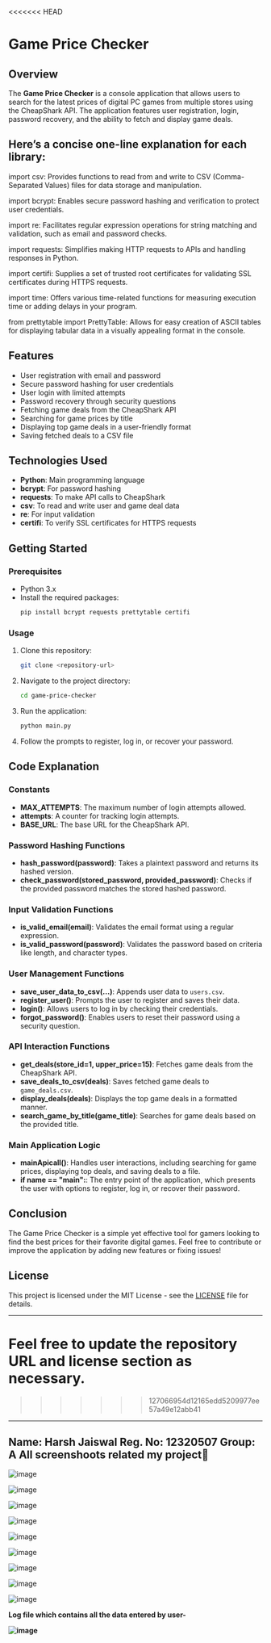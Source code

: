 
<<<<<<< HEAD
# Game Price Checker

## Overview
The **Game Price Checker** is a console application that allows users to search for the latest prices of digital PC games from multiple stores using the CheapShark API. The application features user registration, login, password recovery, and the ability to fetch and display game deals.


## Here’s a concise one-line explanation for each library:

import csv: Provides functions to read from and write to CSV (Comma-Separated Values) files for data storage and manipulation.

import bcrypt: Enables secure password hashing and verification to protect user credentials.

import re: Facilitates regular expression operations for string matching and validation, such as email and password checks.

import requests: Simplifies making HTTP requests to APIs and handling responses in Python.

import certifi: Supplies a set of trusted root certificates for validating SSL certificates during HTTPS requests.

import time: Offers various time-related functions for measuring execution time or adding delays in your program.

from prettytable import PrettyTable: Allows for easy creation of ASCII tables for displaying tabular data in a visually appealing format in the console.

## Features
- User registration with email and password
- Secure password hashing for user credentials
- User login with limited attempts
- Password recovery through security questions
- Fetching game deals from the CheapShark API
- Searching for game prices by title
- Displaying top game deals in a user-friendly format
- Saving fetched deals to a CSV file

## Technologies Used
- **Python**: Main programming language
- **bcrypt**: For password hashing
- **requests**: To make API calls to CheapShark
- **csv**: To read and write user and game deal data
- **re**: For input validation
- **certifi**: To verify SSL certificates for HTTPS requests

## Getting Started
### Prerequisites
- Python 3.x
- Install the required packages:
  ```bash
  pip install bcrypt requests prettytable certifi
  ```

### Usage
1. Clone this repository:
   ```bash
   git clone <repository-url>
   ```
2. Navigate to the project directory:
   ```bash
   cd game-price-checker
   ```
3. Run the application:
   ```bash
   python main.py
   ```

4. Follow the prompts to register, log in, or recover your password.

## Code Explanation

### Constants
- **MAX_ATTEMPTS**: The maximum number of login attempts allowed.
- **attempts**: A counter for tracking login attempts.
- **BASE_URL**: The base URL for the CheapShark API.

### Password Hashing Functions
- **hash_password(password)**: Takes a plaintext password and returns its hashed version.
- **check_password(stored_password, provided_password)**: Checks if the provided password matches the stored hashed password.

### Input Validation Functions
- **is_valid_email(email)**: Validates the email format using a regular expression.
- **is_valid_password(password)**: Validates the password based on criteria like length, and character types.

### User Management Functions
- **save_user_data_to_csv(...)**: Appends user data to `users.csv`.
- **register_user()**: Prompts the user to register and saves their data.
- **login()**: Allows users to log in by checking their credentials.
- **forgot_password()**: Enables users to reset their password using a security question.

### API Interaction Functions
- **get_deals(store_id=1, upper_price=15)**: Fetches game deals from the CheapShark API.
- **save_deals_to_csv(deals)**: Saves fetched game deals to `game_deals.csv`.
- **display_deals(deals)**: Displays the top game deals in a formatted manner.
- **search_game_by_title(game_title)**: Searches for game deals based on the provided title.

### Main Application Logic
- **mainApicall()**: Handles user interactions, including searching for game prices, displaying top deals, and saving deals to a file.
- **if __name__ == "__main__":**: The entry point of the application, which presents the user with options to register, log in, or recover their password.

## Conclusion
The Game Price Checker is a simple yet effective tool for gamers looking to find the best prices for their favorite digital games. Feel free to contribute or improve the application by adding new features or fixing issues!

## License
This project is licensed under the MIT License - see the [LICENSE](LICENSE) file for details.

---

Feel free to update the repository URL and license section as necessary.
=======
>>>>>>> 127066954d12165edd5209977ee57a49e12abb41
--------------------------------------------------------------------------------------------------------------------------------------------------------
Name: Harsh Jaiswal
Reg. No: 12320507
Group: A
All screenshoots related my project
--------------------------------------------------------------------------------------------------------------------------------------------------------

![image](https://github.com/user-attachments/assets/875ebbca-983b-4749-a524-bea8f8a19bb7)


![image](https://github.com/user-attachments/assets/45dfece2-d063-420c-84fe-bc8c1ba0ea97)


![image](https://github.com/user-attachments/assets/6b4eabcc-e571-4600-a9fe-44b99189ecb2)


![image](https://github.com/user-attachments/assets/e8aec4c8-7e56-495b-9d8b-7d26da75caeb)


![image](https://github.com/user-attachments/assets/4c0f044b-4e0d-4eac-b712-523529addfeb)


![image](https://github.com/user-attachments/assets/eda44007-11f6-498b-be69-6e91b48ffa97)


![image](https://github.com/user-attachments/assets/e3f3a80f-ba6c-4274-956b-5f8eb6f91511)


![image](https://github.com/user-attachments/assets/a40e4656-eaa2-4e80-b8bf-67a796b8fcad)


![image](https://github.com/user-attachments/assets/027730f8-b8ab-4a45-b46b-8ee506c282e1)

<b>**Log file which contains all the data entered by user-**<b>

![image](https://github.com/user-attachments/assets/9282be4c-c47c-45da-9557-8cfdec5e5b9c)




 

 


 
 

